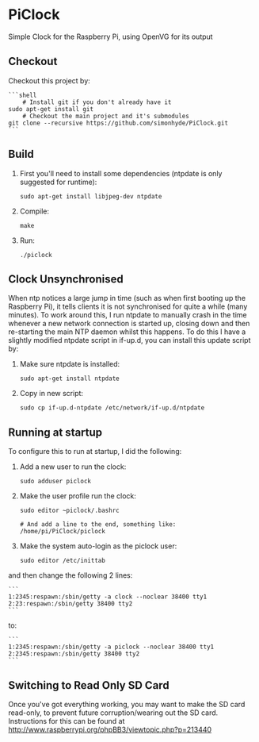 PiClock
=======

Simple Clock for the Raspberry Pi, using OpenVG for its output

Checkout
--------

Checkout this project by:

	```shell
        # Install git if you don't already have it
	sudo apt-get install git
        # Checkout the main project and it's submodules
	git clone --recursive https://github.com/simonhyde/PiClock.git
	```

Build
-----

1. First you'll need to install some dependencies (ntpdate is only suggested for runtime):

	```shell
	sudo apt-get install libjpeg-dev ntpdate
	```

2. Compile:
	
	```shell
	make
	```

3. Run:

	```shell
	./piclock
	```

Clock Unsynchronised
--------------------

When ntp notices a large jump in time (such as when first booting up the Raspberry Pi), it tells clients it is not synchronised for quite a while (many minutes). To work around this, I run ntpdate to manually crash in the time whenever a new network connection is started up, closing down and then re-starting the main NTP daemon whilst this happens. To do this I have a slightly modified ntpdate script in if-up.d, you can install this update script by:

1. Make sure ntpdate is installed:

	```shell
	sudo apt-get install ntpdate
	```

2. Copy in new script:
	
	```shell
	sudo cp if-up.d-ntpdate /etc/network/if-up.d/ntpdate
	```

Running at startup
------------------

To configure this to run at startup, I did the following:

1. Add a new user to run the clock:

	```shell
	sudo adduser piclock
	```

2. Make the user profile run the clock:

	```shell
	sudo editor ~piclock/.bashrc

	# And add a line to the end, something like: /home/pi/PiClock/piclock
	```

3. Make the system auto-login as the piclock user:

	```shell
	sudo editor /etc/inittab
	```

  and then change the following 2 lines:

	```
	1:2345:respawn:/sbin/getty -a clock --noclear 38400 tty1 
	2:23:respawn:/sbin/getty 38400 tty2
	```

  to:

	```
	1:2345:respawn:/sbin/getty -a piclock --noclear 38400 tty1 
	2:2345:respawn:/sbin/getty 38400 tty2
	```

Switching to Read Only SD Card
------------------------------

Once you've got everything working, you may want to make the SD card read-only, to prevent future corruption/wearing out the SD card. Instructions for this can be found at http://www.raspberrypi.org/phpBB3/viewtopic.php?p=213440
